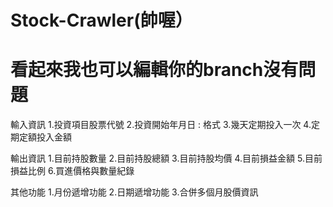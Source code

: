 # Stock-Crawler(帥喔）
# 看起來我也可以編輯你的branch沒有問題
<!-- 定期定額損益計算功能 -->

輸入資訊
1.投資項目股票代號
2.投資開始年月日 : 格式
3.幾天定期投入一次
4.定期定額投入金額

輸出資訊
1.目前持股數量
2.目前持股總額
3.目前持股均價
4.目前損益金額
5.目前損益比例
6.買進價格與數量紀錄


其他功能
1.月份遞增功能
2.日期遞增功能
3.合併多個月股價資訊

